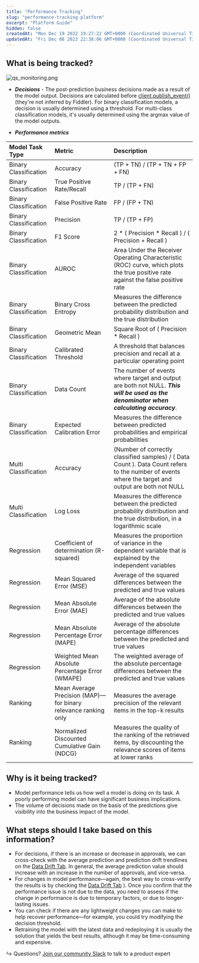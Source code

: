 ```yaml
---
title: "Performance Tracking"
slug: "performance-tracking-platform"
excerpt: "Platform Guide"
hidden: false
createdAt: "Mon Dec 19 2022 19:27:22 GMT+0000 (Coordinated Universal Time)"
updatedAt: "Fri Dec 08 2023 22:38:06 GMT+0000 (Coordinated Universal Time)"
---
```

## What is being tracked?

![](https://files.readme.io/4a646d4-qs_monitoring.png "qs_monitoring.png")

- **_Decisions_** - The post-prediction business decisions made as a result of the model output. Decisions are calculated before [client.publish_event()](ref:clientpublish_event) (they're not inferred by Fiddler). For binary classification models, a decision is usually determined using a threshold. For multi-class classification models, it's usually determined using the argmax value of the model outputs.

- **_Performance metrics_**

| Model Task Type       | Metric                                                         | Description                                                                                                                                        |
| :-------------------- | :------------------------------------------------------------- | :------------------------------------------------------------------------------------------------------------------------------------------------- |
| Binary Classification | Accuracy                                                       | (TP + TN) / (TP + TN + FP + FN)                                                                                                                    |
| Binary Classification | True Positive Rate/Recall                                      | TP / (TP + FN)                                                                                                                                     |
| Binary Classification | False Positive Rate                                            | FP / (FP + TN)                                                                                                                                     |
| Binary Classification | Precision                                                      | TP / (TP + FP)                                                                                                                                     |
| Binary Classification | F1 Score                                                       | 2  \* ( Precision \*  Recall ) / ( Precision + Recall )                                                                                            |
| Binary Classification | AUROC                                                          | Area Under the Receiver Operating Characteristic (ROC) curve, which plots the true positive rate against the false positive rate                   |
| Binary Classification | Binary Cross Entropy                                           | Measures the difference between the predicted probability distribution and the true distribution                                                   |
| Binary Classification | Geometric Mean                                                 | Square Root of ( Precision \* Recall )                                                                                                             |
| Binary Classification | Calibrated Threshold                                           | A threshold that balances precision and recall at a particular operating point                                                                     |
| Binary Classification | Data Count                                                     | The number of events where target and output are both not NULL. **_This will be used as the denominator when calculating accuracy_**.              |
| Binary Classification | Expected Calibration Error                                     | Measures the difference between predicted probabilities and empirical probabilities                                                                |
| Multi Classification  | Accuracy                                                       | (Number of correctly classified samples) / ( Data Count ). Data Count refers to the number of events where the target and output are both not NULL |
| Multi Classification  | Log Loss                                                       | Measures the difference between the predicted probability distribution and the true distribution, in a logarithmic scale                           |
| Regression            | Coefficient of determination (R-squared)                       | Measures the proportion of variance in the dependent variable that is explained by the independent variables                                       |
| Regression            | Mean Squared Error (MSE)                                       | Average of the squared differences between the predicted and true values                                                                           |
| Regression            | Mean Absolute Error (MAE)                                      | Average of the absolute differences between the predicted and true values                                                                          |
| Regression            | Mean Absolute Percentage Error (MAPE)                          | Average of the absolute percentage differences between the predicted and true values                                                               |
| Regression            | Weighted Mean Absolute Percentage Error (WMAPE)                | The weighted average of the absolute percentage differences between the predicted and true values                                                  |
| Ranking               | Mean Average Precision (MAP)—for binary relevance ranking only | Measures the average precision of the relevant items in the top-k results                                                                          |
| Ranking               | Normalized Discounted Cumulative Gain (NDCG)                   | Measures the quality of the ranking of the retrieved items, by discounting the relevance scores of items at lower ranks                            |

## Why is it being tracked?

- Model performance tells us how well a model is doing on its task. A poorly performing model can have significant business implications.
- The volume of decisions made on the basis of the predictions give visibility into the business impact of the model.

## What steps should I take based on this information?

- For decisions, if there is an increase or decrease in approvals, we can cross-check with the average prediction and prediction drift trendlines on the [Data Drift Tab](doc:data-drift). In general, the average prediction value should increase with an increase in the number of approvals, and vice-versa.
- For changes in model performance—again, the best way to cross-verify the results is by checking the [Data Drift Tab](doc:data-drift) ). Once you confirm that the performance issue is not due to the data, you need to assess if the change in performance is due to temporary factors, or due to longer-lasting issues.
- You can check if there are any lightweight changes you can make to help recover performance—for example, you could try modifying the decision threshold.
- Retraining the model with the latest data and redeploying it is usually the solution that yields the best results, although it may be time-consuming and expensive.

↪ Questions? [Join our community Slack](https://www.fiddler.ai/slackinvite) to talk to a product expert
